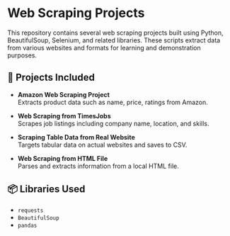 # Web Scraping Projects

This repository contains several web scraping projects built using Python, BeautifulSoup, Selenium, and related libraries. These scripts extract data from various websites and formats for learning and demonstration purposes.

## 📂 Projects Included

- **Amazon Web Scraping Project**  
  Extracts product data such as name, price, ratings from Amazon.

- **Web Scraping from TimesJobs**  
  Scrapes job listings including company name, location, and skills.

- **Scraping Table Data from Real Website**  
  Targets tabular data on actual websites and saves to CSV.

- **Web Scraping from HTML File**  
  Parses and extracts information from a local HTML file.

## 📦 Libraries Used

- `requests`
- `BeautifulSoup`
- `pandas`
